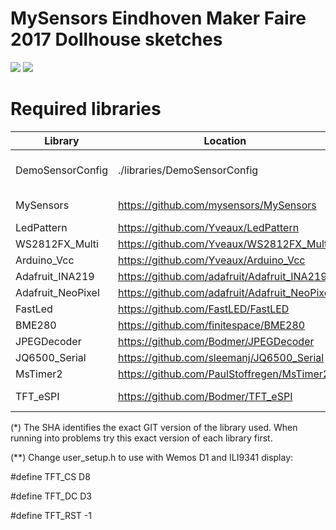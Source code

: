 # MySensors Eindhoven Maker Faire 2017 Dollhouse sketches

<img src="https://raw.githubusercontent.com/Yveaux/Dollhouse_sketches/master/images/booth.jpg"> 

<img src="https://raw.githubusercontent.com/Yveaux/Dollhouse_sketches/master/images/dollhouse_mysensored.png"> 

Required libraries
========
| Library       | Location      | Remarks  | SHA * |
| ------------- |---------------|-------|------|
| DemoSensorConfig | ./libraries/DemoSensorConfig | Included in this repository | |
| MySensors | https://github.com/mysensors/MySensors |  2.2.x development | 29fd6d6345497bd551f871350b91260aefab83e2 |
| LedPattern | https://github.com/Yveaux/LedPattern || f3910e47f8f302560af68f6bee2497ad0ebe84d9 |
| WS2812FX_Multi | https://github.com/Yveaux/WS2812FX_Multi || 7565b4e578cd61890e6487ee9eeab64d60eb0022 |
| Arduino_Vcc | https://github.com/Yveaux/Arduino_Vcc || 29261f90869a16456b3015dd3e9580f7df5cf98d |
| Adafruit_INA219 | https://github.com/adafruit/Adafruit_INA219 || f2c2f84ec9e26cf293c33ec62ae577daf124523e |
| Adafruit_NeoPixel | https://github.com/adafruit/Adafruit_NeoPixel || 246dd0f906afcccc9556543ed1333c3ac3e45019 |
| FastLed | https://github.com/FastLED/FastLED || 45f1d34cdf98cf5fce290efd9be4305ea2e6e249 |
| BME280 | https://github.com/finitespace/BME280 || ac82c63bb69b51b34a3608aaac8fafd02e288514 |
| JPEGDecoder | https://github.com/Bodmer/JPEGDecoder || 4164a392bd7ebde7692e08c6e8020b6499c1b921 |
| JQ6500_Serial | https://github.com/sleemanj/JQ6500_Serial || 1dbf0c31fe71a7d32f50e75d4f043a39bc0cb843 |
| MsTimer2 | https://github.com/PaulStoffregen/MsTimer2 || 098cf052949bd60debbcbc9f4ccce90d83517208 |
| TFT_eSPI | https://github.com/Bodmer/TFT_eSPI | ** see below | 5274d35207cdcf50711cb6f031264db5377f021e |

(*) The SHA identifies the exact GIT version of the library used. When running into problems try this exact version of each library first.

(**)
Change user_setup.h to use with Wemos D1 and ILI9341 display:

#define TFT_CS D8

#define TFT_DC D3

#define TFT_RST -1
